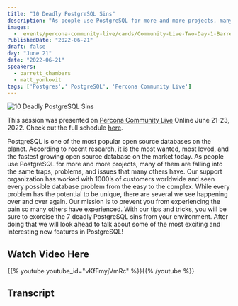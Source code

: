 ```yaml
---
title: "10 Deadly PostgreSQL Sins"
description: "As people use PostgreSQL for more and more projects, many of them are falling into the same traps, problems, and issues that many others have."
images:
  -  events/percona-community-live/cards/Community-Live-Two-Day-1-Barret-Matt-16x9.jpg
PublishedDate: "2022-06-21"
draft: false
day: "June 21"
date: "2022-06-21"
speakers:
  - barrett_chambers
  - matt_yonkovit
tags: ['Postgres',' PostgreSQL', 'Percona Community Live']
---
```


![10 Deadly PostgreSQL Sins](events/percona-community-live/cards/Community-Live-Two-Day-1-Barret-Matt-16x9.jpg)

This session was presented on [Percona Community Live](/events/percona-community-live-2022/) Online June 21-23, 2022. Check out the full schedule [here](/events/percona-community-live-2022/).

PostgreSQL is one of the most popular open source databases on the planet. According to recent research, it is the most wanted, most loved, and the fastest growing open source database on the market today. As people use PostgreSQL for more and more projects, many of them are falling into the same traps, problems, and issues that many others have. Our support organization has worked with 1000’s of customers worldwide and seen every possible database problem from the easy to the complex. While every problem has the potential to be unique, there are several we see happening over and over again. Our mission is to prevent you from experiencing the pain so many others have experienced. With our tips and tricks, you will be sure to exorcise the 7 deadly PostgreSQL sins from your environment. After doing that we will look ahead to talk about some of the most exciting and interesting new features in PostgreSQL!


## Watch Video Here

{{% youtube youtube_id="vKfFmyjVmRc" %}}{{% /youtube %}}

## Transcript

